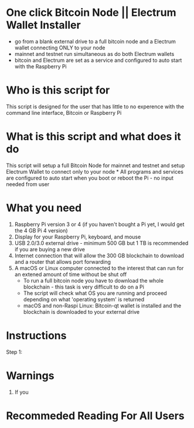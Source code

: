 # One click Bitcoin Node || Electrum Wallet Installer
- go from a blank external drive to a full bitcoin node and a Electrum wallet connecting ONLY to your node
- mainnet and testnet run simultaneous as do both Electrum wallets
- bitcoin and Electrum are set as a service and configured to auto start with the Raspberry Pi

# Who is this script for 
This script is designed for the user that has little to no experence with the command line interface, Bitcoin or Raspberry Pi

# What is this script and what does it do
This script will setup a full Bitcoin Node for mainnet and testnet and setup Electrum Wallet to connect only to your node
    * All programs and services are configured to auto start when you boot or reboot the Pi - no input needed from user

# What you need
1. Raspberry Pi version 3 or 4 (if you haven't bought a Pi yet, I would get the 4 GB Pi 4 version)
2. Display for your Raspberry Pi, keyboard, and mouse
3. USB 2.0/3.0 external drive - minimum 500 GB but 1 TB is recommended if you are buying a new drive
4. Internet connection that will allow the 300 GB blockchain to download and a router that allows port forwarding 
5. A macOS or Linux computer connected to the interest that can run for an extened amount of time without be shut off
    * To run a full bitcoin node you have to download the whole blockchain - this task is very difficult to do on a Pi
    * The script will check what OS you are running and proceed depending on what 'operating system' is returned
    * macOS and non-Raspi Linux: Bitcoin-qt wallet is installed and the blockchain is downloaded to your external drive 


# Instructions
Step 1:  


# Warnings 
1. If you 

# Recommeded Reading For All Users 



